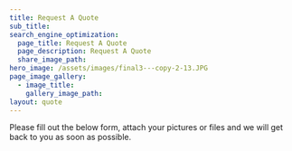 ```yaml
---
title: Request A Quote
sub_title:
search_engine_optimization:
  page_title: Request A Quote
  page_description: Request A Quote
  share_image_path:
hero_image: /assets/images/final3---copy-2-13.JPG
page_image_gallery:
  - image_title:
    gallery_image_path:
layout: quote
---
```


Please fill out the below form, attach your pictures or files and we will get back to you as soon as possible.&nbsp;